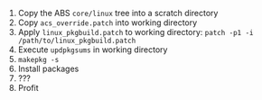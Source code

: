 1. Copy the ABS `core/linux` tree into a scratch directory
2. Copy `acs_override.patch` into working directory
3. Apply `linux_pkgbuild.patch` to working directory: `patch -p1 -i /path/to/linux_pkgbuild.patch`
4. Execute `updpkgsums` in working directory
5. `makepkg -s`
6. Install packages
7. ???
8. Profit
